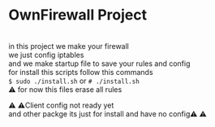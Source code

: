 OwnFirewall Project
===================

\
in this project we make your firewall \
we just config iptables \
and we make startup file to save your rules and config \
for install this scripts follow this commands \
`$ sudo ./install.sh` or `# ./install.sh` \
:warning: for now this files erase all rules

:warning: :warning:Client config not ready yet\
and other packge its just for install and have no config:warning: :warning:
